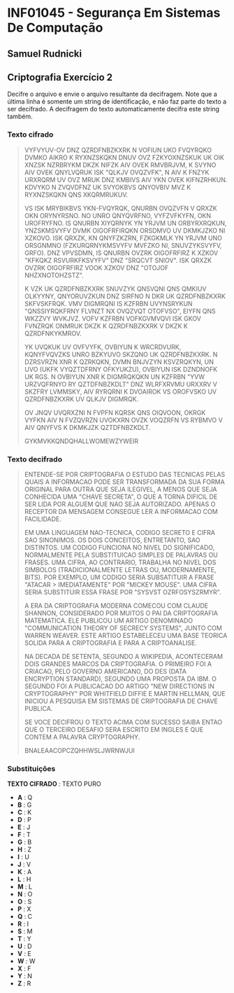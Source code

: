 # INF01045 - Segurança Em Sistemas De Computação

## Samuel Rudnicki

## Criptografia Exercício 2

Decifre o arquivo e envie o arquivo resultante da decifragem. Note que a última linha é somente um string de identificação, e não faz parte do texto a ser decifrado. A decifragem do texto automaticamente decifra este string também.

### Texto cifrado

> VYFVYUV-OV DNZ QZRDFNBZKXRK N VOFIUN UKO FVQYRQKO DVMKO AIKRO K RYXNZSKQKN
> DNUV OVZ FZKYOXNZSKUK UK OIK XNZSK NZRBRYKM DKZK NIFZK AIV OVEK RMVBRJVM,
> K SVYNO AIV OVEK QNYLVQRUK ISK "QLKJV OVQZVFK", N AIV K FNZYK URXRQRM UV
> OVZ MRUK DNZ KMBIVS AIV YKN OVEK KIFNZRHKUN. KDVYKO N ZVQVDFNZ UK SVYOKBVS
> QNYOVBIV MVZ K RYXNZSKQKN QNS XKQRMRUKUV.
> 
> VS ISK MRYBIKBVS YKN-FVQYRQK, QNURBN OVQZVFN V QRXZK OKN ORYNYRSNO. NO UNRO
> QNYQVRFNO, VYFZVFKYFN, OKN UROFRYFNO. IS QNURBN XIYQRNYK YN YRJVM UN ORBYRXRQKUN,
> YNZSKMSVYFV DVMK OIGOFRFIRQKN ORSDMVO UV DKMKJZKO NI XZKOVO. ISK QRXZK, KN
> QNYFZKZRN, FZKGKMLK YN YRJVM UNO ORSGNMNO (FZKURQRNYKMSVYFV MVFZKO NI, SNUVZYKSVYFV,
> GRFO). DNZ VPVSDMN, IS QNURBN OVZRK OIGOFRFIRZ K XZKOV "KFKQKZ RSVURKFKSVYFV" DNZ
> "SRQCVT SNIOV". ISK QRXZK OVZRK OIGOFRFIRZ VOOK XZKOV DNZ "OTOJOF NHZXNOTOHZSTZ".
> 
> K VZK UK QZRDFNBZKXRK SNUVZYK QNSVQNI QNS QMKIUV OLKYYNY, QNYORUVZKUN DNZ SIRFNO
> N DKR UK QZRDFNBZKXRK SKFVSKFRQK. VMV DIGMRQNI IS KZFRBN UVYNSRYKUN "QNSSIYRQKFRNY
> FLVNZT NX OVQZVQT OTOFVSO", EIYFN QNS WKZZVY WVKJVZ. VOFV KZFRBN VOFKGVMVQVI ISK
> GKOV FVNZRQK ONMRUK DKZK K QZRDFNBZKXRK V DKZK K QZRDFNKYKMROV. 
> 
> YK UVQKUK UV OVFVYFK, OVBIYUN K WRCRDVURK, KQNYFVQVZKS UNRO BZKYUVO SKZQNO UK
> QZRDFNBZKXRK. N DZRSVRZN XNR K QZRKQKN, DVMN BNJVZYN KSVZRQKYN, UN UVO
> (UKFK VYQZTDFRNY OFKYUKZU), OVBIYUN ISK DZNDNOFK UK RGS. N OVBIYUN XNR K 
> DIGMRQKQKN UN KZFRBN "YVW URZVQFRNYO RY QZTDFNBZKDLT" DNZ WLRFXRVMU URXXRV
> V SKZFRY LVMMSKY, AIV RYRQRNI K DVOAIROK VS OROFVSKO UV QZRDFNBZKXRK UV QLKJV DIGMRQK.
> 
> OV JNQV UVQRXZNI N FVPFN KQRSK QNS OIQVOON, OKRGK VYFKN AIV N FVZQVRZN
> UVOKXRN OVZK VOQZRFN VS RYBMVO V AIV QNYFVS K DKMKJZK QZTDFNBZKDLT.
> 
> 
> GYKMVKKQNDQHALLWOMEWZYWEIR

### Texto decifrado


> ENTENDE-SE POR CRIPTOGRAFIA O ESTUDO DAS TECNICAS PELAS QUAIS A INFORMACAO PODE SER TRANSFORMADA DA SUA FORMA ORIGINAL PARA OUTRA QUE SEJA ILEGIVEL, A MENOS QUE SEJA CONHECIDA UMA "CHAVE SECRETA", O QUE A TORNA DIFICIL DE SER LIDA POR ALGUEM QUE NAO SEJA AUTORIZADO. APENAS O RECEPTOR DA MENSAGEM CONSEGUE LER A INFORMACAO COM FACILIDADE.
> 
> EM UMA LINGUAGEM NAO-TECNICA, CODIGO SECRETO E CIFRA SAO SINONIMOS. OS DOIS CONCEITOS, ENTRETANTO, SAO DISTINTOS. UM CODIGO FUNCIONA NO NIVEL DO SIGNIFICADO, NORMALMENTE PELA SUBSTITUICAO SIMPLES DE PALAVRAS OU FRASES. UMA CIFRA, AO CONTRARIO, TRABALHA NO NIVEL DOS SIMBOLOS (TRADICIONALMENTE LETRAS OU, MODERNAMENTE, BITS). POR EXEMPLO, UM CODIGO SERIA SUBSATITUIR A FRASE "ATACAR > IMEDIATAMENTE" POR "MICKEY MOUSE". UMA CIFRA SERIA SUBSTITUIR ESSA FRASE POR "SYSVST OZRFOSYSZRMYR". 
> 
> A ERA DA CRIPTOGRAFIA MODERNA COMECOU COM CLAUDE SHANNON, CONSIDERADO POR MUITOS O PAI DA CRIPTOGRAFIA MATEMATICA. ELE PUBLICOU UM ARTIGO DENOMINADO "COMMUNICATION THEORY OF SECRECY SYSTEMS", JUNTO COM WARREN WEAVER. ESTE ARTIGO ESTABELECEU UMA BASE TEORICA SOLIDA PARA A CRIPTOGRAFIA E PARA A CRIPTOANALISE.
> 
> NA DECADA DE SETENTA, SEGUNDO A WIKIPEDIA, ACONTECERAM DOIS GRANDES MARCOS DA CRIPTOGRAFIA. O PRIMEIRO FOI A CRIACAO, PELO GOVERNO AMERICANO, DO DES (DATA ENCRYPTION STANDARD), SEGUNDO UMA PROPOSTA DA IBM. O SEGUNDO FOI A PUBLICACAO DO ARTIGO "NEW DIRECTIONS IN CRYPTOGRAPHY" POR WHITFIELD DIFFIE E MARTIN HELLMAN, QUE INICIOU A PESQUISA EM SISTEMAS DE CRIPTOGRAFIA DE CHAVE PUBLICA.
> 
> SE VOCE DECIFROU O TEXTO ACIMA COM SUCESSO SAIBA ENTAO QUE O TERCEIRO DESAFIO SERA ESCRITO EM INGLES E QUE CONTEM A PALAVRA CRYPTOGRAPHY.
> 
> BNALEAACOPCZQHHWSLJWRNWJUI

### Substituições

**TEXTO CIFRADO** : TEXTO PURO

* **A** : Q
* **B** : G
* **C** : K
* **D** : P
* **E** : J
* **F** : T
* **G** : B
* **H** : Z
* **I** : U
* **J** : V
* **K** : A
* **L** : H
* **M** : L
* **N** : O
* **O** : S
* **P** : X
* **Q** : C
* **R** : I
* **S** : M
* **T** : Y
* **U** : D
* **V** : E
* **W** : W
* **X** : F
* **Y** : N
* **Z** : R
